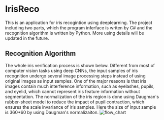 # IrisReco
This is an application  for iris recogintion using deeplearning. The project including two parts, which the program inferface
is writen by C# and the recognition algorithm is written by Python. More using details will be updated in the future.

## Recognition Algorithm
The whole iris verification process is shown below. Different from most of computer vision tasks using deep CNNs, the input samples of iris recognition undergo several image processing steps instead of using original images as input samples. One of the major reasons is that iris images contain much interference information, such as eyelashes, pupils, and eyelid, which cannot represent iris feature information without segmentation. The normalization of the iris region is done using Daugman's rubber-sheet model to reduce the impact of pupil contraction, which ensures the scale invariance of iris samples. Here the size of input sample is 360*60 by using Daugman's normalizaiton.
![flow_chart](IrisReco/readme_image/flowchart.jpg )
